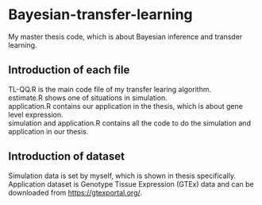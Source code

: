 # Bayesian-transfer-learning
My master thesis code, which is about Bayesian inference and transder learning.

## Introduction of each file
TL-QQ.R is the main code file of my transfer learing algorithm.  
estimate.R shows one of situations in simulation.  
application.R contains our application in the thesis, which is about gene level expression.  
simulation and application.R contains all the code to do the simulation and application in our thesis. 

## Introduction of dataset
Simulation data is set by myself, which is shown in thesis specifically.  
Application dataset is Genotype Tissue Expression (GTEx) data and can be downloaded from https://gtexportal.org/.  